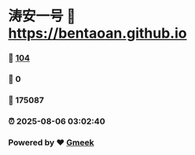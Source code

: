 # 涛安一号 :link: https://bentaoan.github.io 
### :page_facing_up: [104](https://bentaoan.github.io/tag.html) 
### :speech_balloon: 0 
### :hibiscus: 175087 
### :alarm_clock: 2025-08-06 03:02:40 
### Powered by :heart: [Gmeek](https://github.com/Meekdai/Gmeek)
